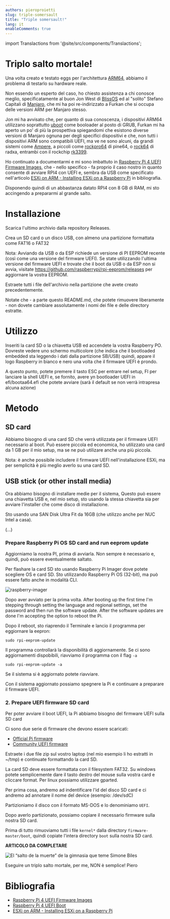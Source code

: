 ```yaml
---
authors: pieroproietti
slug: triple-somersault
title: "Triple somersault!"
lang: it
enableComments: true
---
```

import Translactions from '@site/src/components/Translactions';

<Translactions />

# Triplo salto mortale!

Una volta creato e testato eggs per l'architettura [ARM64](https://developer.arm.com/Architectures/A64%20Instruction%20Set%20Architecture), abbiamo il problema di testarlo su hardware reale.

Non essendo un esperto del caso, ho chiesto assistenza a chi conosce meglio, specificatamente al buon Jon West di [BlissOS](https://blissos.org/) ed al "solito" Stefano Capitali di [Manjaro](https://manjaro.org/), che mi ha poi re-indirizzato a Furkan che si occupa delle versioni ARM per Manjaro stesso.

Jon mi ha avvisato che, per quanto di sua conoscenza, i dispositivi ARM64 utilizzano soprattutto [uboot](https://u-boot.readthedocs.io/en/latest/) come booloader al posto di GRUB, Furkan mi ha aperto un po' di più la prospettiva spiegandomi che esistono diverse versioni di Manjaro ognuna per degli specifici dispositivi e che, non tutti i dispositivi ARM sono compatibili UEFI, ma ve ne sono alcuni, da grandi sistemi come [Ampere](https://amperecomputing.com/products/processors), a piccoli come [rockpro64](https://www.pine64.org/rockpro64/) di pine64, o [rock64](https://wiki.radxa.com/Rock4) di radxa, entrambi con il rockchip [rk3399](http://rockchip.wikidot.com/rk3399).

Ho continuato a documentarmi e mi sono imbattuto in [Raspberry Pi 4 UEFI Firmware Images](https://github.com/pftf/RPi4), che - nello specifico - fa proprio il caso nostro in quanto consente di avviare RPI4 con UEFI e, sembra da USB come specificato nell'articolo [ESXi on ARM - Installing ESXi on a Raspberry Pi](https://rudimartinsen.com/2020/10/07/esxi-on-arm-fling-install-on-rpi/) in bibliografia.

Disponendo quindi di un abbastanza datato RPI4 con 8 GB di RAM, mi sto accingendo a prepararmi al grande salto.

# Installazione
Scarica l'ultimo archivio dalla repository Releases.

Crea un SD card o un disco USB, con almeno una partizione formattata come FAT16 o FAT32

Nota: Avviando da USB o da ESP richiede un versione di PI EEPROM recente (così come una versione del firmware UEFI). Se state utilizzando l'ultima versione del firmware UEFI e trovate che il boot da USB o da ESP non si avvia, visitate https://github.com/raspberrypi/rpi-eeprom/releases per aggiornare la vostra EEPROM.

Estraete tutti i file dell'archivio nella partizione che avete creato precedentemente.

Notate che - a parte questo README.md, che potete rimuovere liberamente - non dovete cambiare assolutamente i nomi dei file e delle directory estratte.

# Utilizzo
Inseriti la card SD o la chiavetta USB ed accendete la vostra Raspberry PO. Dovreste vedere uno schermo multicolore (che indica che il bootloaded embedded sta leggendo i dati dalla partizione SB/USB) quindi, appare il logo Raspberry in bianco e nero una volta che il firmware UEFI è prondo.

A questo punto, potete premere il tasto ESC per entrare nel setup, FI per lanciare la shell UEFI e, se fornito, avere yn bootloader UEFI in efi/bootaa64.efi che potete avviare (sarà il default se non verrà intrapresa alcuna azione)

# Metodo
## SD card
Abbiamo bisogno di una card SD che verrà utilizzata per il firmware UEFI necessario al boot. Può essere piccola ed economica, ho utilizzato una card da 1 GB per il mio setup, ma se ne può utilizare anche una più piccola.

Nota: è anche possibile includere il firmware UEFI nell'installazione ESXi, ma per semplicità è più meglio averlo su una card SD.

## USB stick (or other install media)
Ora abbiamo bisogno di installare medie per il sistema, Questo può essere una chiavetta USB e, nel mio setup, sto usando la stessa chiavetta sia per avviare l'installer che come disco di installazione.

Sto usando una SAN Disk Ultra Fit da 16GB (che utilizzo anche per NUC Intel a casa).

(...)

### Prepare Raspberry Pi OS SD card and run eeprom update
Aggiorniamo la nostra PI, prima di avviarla. Non sempre è necessario e, quindi, può essere eventualmente saltato.

Per flashare la card SD sto usando Raspberry Pi Imager dove potete scegliere OS e card SD. Sto utilizzando Raspberry Pi OS (32-bit), ma può essere fatto anche in modalità CLI.

![raspberry-imager](https://rudimartinsen.com/img/esxiarm_raspbianimager.png)

Dopo aver avviato per la prima volta. 
After booting up the first time I'm stepping through setting the language and regional settings, set the password and then run the software update. After the software updates are done I'm accepting the option to reboot the Pi.

Dopo il reboot, sto riaprendo il Terminale e lancio il programma per eggiornare la eepron:

`sudo rpi-eeprom-update`

Il programma controllarà la disponibilità di aggiornamente. Se ci sono aggiornamenti dispobibili, riavviamo il programma con il flag `-a`

`sudo rpi-eeprom-update -a`

Se il sistema si è aggiornato potete riavviare.

Con il sistema aggiornato possiamo spegnere la Pi e continuare a preparare il firmware UEFI.

### 2. Prepare UEFI firmware SD card

Per poter avviare il boot UEFI, la Pi abbiamo bisogno del firmware UEFI sulla SD card

Ci sono due serie di firmware che devono essere scaricati:
* [Official Pi firmware](https://github.com/raspberrypi/firmware/archive/master.zip)
* [Community UEFI firmware](https://github.com/pftf/RPi4/releases/download/v1.20/RPi4_UEFI_Firmware_v1.20.zip)

Estraete i due file zip sul vostro laptop (nel mio esempio li ho estratti in  ~/tmp) e continuate formattando la card SD.

La card SD deve essere formattata con il filesystem FAT32. Su windows potete semplicemente dare il tasto destro del mouse sulla vostra card e cliccare format. Per linux possiamo utilizzare gparted.

Per prima cosa, andremo ad indentificare l'id del disco SD card e ci andremo ad annotare il nome del device (esempio: /dev/sdC)

Partizioniamo il disco con il formato MS-DOS e lo denominiamo `UEFI`.

Dopo averlo partizionato, possiamo copiare il necessario firmware sulla nostra SD card.

Prima di tutto rimuoviamo tutti i file `kernel*` dalla directory `firmware-master/boot`, quindi copiate l'intera directory `boot` sulla nostra SD card.



**ARTICOLO DA COMPLETARE** 

![El “salto de la muerte” de la gimnasia que teme Simone Biles](https://www.telemundo.com/sites/nbcutelemundo/files/styles/fit-1240w/public/images/article/cover/2016/08/17/simone-biles.jpg?ramen_itok=iqwQftIcTf)


Eseguire un triplo salto mortale, per me, NON è semplice! Piero


# Bibliografia

* [Raspberry Pi 4 UEFI Firmware Images](https://github.com/pftf/RPi4)
* [Raspberry Pi 4 UEFI Boot](https://www.reddit.com/r/raspberry_pi/comments/gte2lp/raspberry_pi_4_uefi_boot/)
* [ESXi on ARM - Installing ESXi on a Raspberry Pi](https://rudimartinsen.com/2020/10/07/esxi-on-arm-fling-install-on-rpi/)
